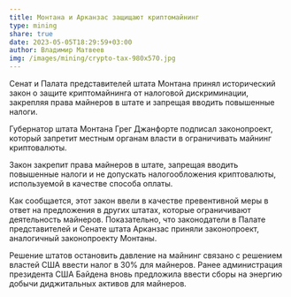 ```yaml
---
title: Монтана и Арканзас защищают криптомайнинг
type: mining
share: true
date: 2023-05-05T18:29:59+03:00
author: Владимир Матвеев
img: /images/mining/crypto-tax-980x570.jpg
---
```

Сенат и Палата представителей штата Монтана принял исторический закон о защите криптомайнинга от налоговой дискриминации, закрепляя права майнеров в штате и запрещая вводить повышенные налоги.

Губернатор штата Монтана Грег Джанфорте подписал законопроект, который запретит местным органам власти в ограничивать майнинг криптовалюты.

Закон закрепит права майнеров в штате, запрещая вводить повышенные налоги и не допускать налогообложения криптовалюты, используемой в качестве способа оплаты.

Как сообщается, этот закон ввели в качестве превентивной меры в ответ на предложения в других штатах, которые ограничивают деятельность майнеров. Показательно, что законодатели в Палате представителей и Сенате штата Арканзас приняли законопроект, аналогичный законопроекту Монтаны.

Решение штатов остановить давление на майнинг связано с решением властей США ввести налог в 30% для майнеров. Ранее администрация президента США Байдена вновь предложила ввести сборы на энергию добычи диджитальных активов для майнеров.